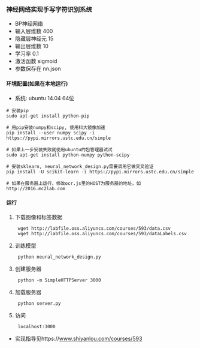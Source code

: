 ### 神经网络实现手写字符识别系统

 - BP神经网络
 - 输入层维数 400
 - 隐藏层神经元 15
 - 输出层维数 10
 - 学习率 0.1
 - 激活函数 sigmoid
 - 参数保存在 nn.json

#### 环境配置(如果在本地运行)
 - 系统: ubuntu 14.04 64位

```
# 安装pip
sudo apt-get install python-pip

# 用pip安装numpy和scipy, 使用科大镜像加速
pip install --user numpy scipy -i https://pypi.mirrors.ustc.edu.cn/simple

# 如果上一步安装失败就使用ubuntu的包管理器试试
sudo apt-get install python-numpy python-scipy

# 安装sklearn, neural_network_design.py需要调用它做交叉验证
pip install -U scikit-learn -i https://pypi.mirrors.ustc.edu.cn/simple

# 如果在服务器上运行，修改ocr.js里的HOST为服务器的地址，如http://2016.mc2lab.com

```


#### 运行

1. 下载图像和标签数据


        wget http://labfile.oss.aliyuncs.com/courses/593/data.csv
        wget http://labfile.oss.aliyuncs.com/courses/593/dataLabels.csv


2. 训练模型

        python neural_network_design.py

3. 创建服务器

        python -m SimpleHTTPServer 3000

4. 加载服务器

        python server.py

5. 访问

        localhost:3000


* 实现指导见https://www.shiyanlou.com/courses/593
